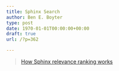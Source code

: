 ```yaml
---
title: Sphinx Search
author: Ben E. Boyter
type: post
date: 1970-01-01T00:00:00+00:00
draft: true
url: /?p=362

---
```

<blockquote class="wp-embedded-content" data-secret="t9Fx9Pjy6D">
  <p>
    <a href="http://sphinxsearch.com/blog/2010/08/17/how-sphinx-relevance-ranking-works/">How Sphinx relevance ranking works</a>
  </p>
</blockquote>

<iframe class="wp-embedded-content" sandbox="allow-scripts" security="restricted" style="position: absolute; clip: rect(1px, 1px, 1px, 1px);" src="http://sphinxsearch.com/blog/2010/08/17/how-sphinx-relevance-ranking-works/embed/#?secret=t9Fx9Pjy6D" data-secret="t9Fx9Pjy6D" width="525" height="296" title=""How Sphinx relevance ranking works" &#8212; full-text diary" frameborder="0" marginwidth="0" marginheight="0" scrolling="no"></iframe>